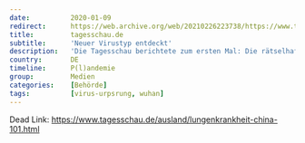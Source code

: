 ```yaml
---
date:          2020-01-09
redirect:      https://web.archive.org/web/20210226223738/https://www.tagesschau.de/ausland/lungenkrankheit-china-101.html
title:         tagesschau.de
subtitle:      'Neuer Virustyp entdeckt'
description:   'Die Tagesschau berichtete zum ersten Mal: Die rätselhaften Lungenerkrankungen in China gehen offenbar auf ein bisher unbekanntes Virus zurück. Derzeit werden fast 60 Menschen deswegen in der Metropole Wuhan behandelt.'
country:       DE
timeline:      P(l)andemie
group:         Medien
categories:    [Behörde]
tags:          [virus-urpsrung, wuhan]
---
```

Dead Link: https://www.tagesschau.de/ausland/lungenkrankheit-china-101.html
